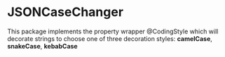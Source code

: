 # JSONCaseChanger
This package implements the property wrapper @CodingStyle which will decorate strings to choose one of three decoration styles:  **camelCase**, **snakeCase**, **kebabCase**
